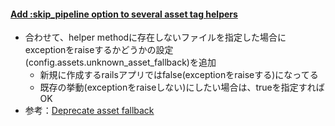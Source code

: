#### [Add :skip_pipeline option to several asset tag helpers](https://github.com/rails/rails/pull/26226)

* 合わせて、helper methodに存在しないファイルを指定した場合にexceptionをraiseするかどうかの設定(config.assets.unknown_asset_fallback)を追加
  * 新規に作成するrailsアプリではfalse(exceptionをraiseする)になってる
  * 既存の挙動(exceptionをraiseしない)にしたい場合は、trueを指定すればOK
* 参考：[Deprecate asset fallback](https://github.com/rails/sprockets-rails/pull/375)
